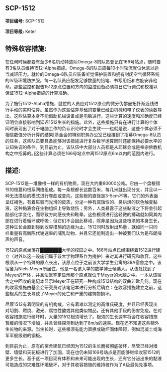 ## SCP-1512

**项目编号:** SCP-1512

**项目等级:** Keter

## **特殊收容措施:** 

在任何时候都要有至少8名机动特遣队Omega-8的队员登记在166号站点，随时要有3名队员维持1512-Alpha措施。Omega-8的队员应每10小时轮流就位休息以适当减轻压力。就位的Omega-8队员应装备听觉保护装置和拥有封闭空气循环系统的IV级环境防护服。每一名队员应配发足够数量的铅笔、书写用纸和右旋安非他命。那些监控和报告1512原点位置和方向的监控设备必须每日进行调试和校准以保证1512-Alpha措施的计算准确。

为了施行1512-Alpha措施，就位的人员应对1512原点的微分伪黎曼拓扑渐近线进行手动的实时估算。虽然作为这些估算基础的变量已经由机械和电子仪表的读数导出，这些估算本身不能借助机械设备或是电脑进行。这些计算的速度和准确度已经证明会直接影响到延迟1512生长的措施。此外，这些措施只有在进行计算的个体同时表现出了对于电脑工作的负认识论时才会生效——也就是说，这些个体必须不相信数值分析计算的结果[基金会的特别职务办公室已经接到了招募Omega-8队员的任务，这些队员要具备能够对该措施进行复杂数学运算同时还能保持必要水平的认知失调的条件。到目前为止，该队伍中大部分人员都是从耶稣会或是禅宗佛教机构之中招募的。]这些计算必须在166号站点中离1512原点6m以内的范围内进行。

## **描述:** 

SCP-1512是一堆像根一样的有机物质，现在大约重80000公吨。它由一个盘根错节的枝蔓和根系网络组成。每一条根都长达数百米，每几米就出现分支，并且以一种无法描绘的模式进行卷曲或变向。这些根的直径是3-5cm不等。它们的外表面呈红褐色，有着斑驳而光滑的皮质，分泌一种有腐蚀性的、臭烘烘的灰色触变黏液，这种黏液会在生物组织上导致烧伤；另外，人类暴露于这些黏液之下将会引起脑部化学变化，而导致方向感丧失和眩晕。这些根须进行这轻微的搏动就如同其内部在进行着循环或呼吸；但它们不会因此移动，除非是因为这些根须的本身生长，这种生长会直到碰到收容措施的边缘为止。1512同时放射出热量，就如同一只同样重量有高新陈代谢速率的哺乳动物，并且它还能制造出一种被我们认为是布朗噪声的声音。

1512的原点坐落在███████大学的校园之中。166号站点已经围绕着1512进行建立（对外以这一设施归属于该大学物理系作为掩护）来对其进行研究和收容。这些根须从一个特殊的原点长出，该原点位于之前该大学学生公寓的38A宿舍之中。该宿舍为Niels Meyer所居住，他是一名该大学的数学博士候选人。从该处找到了Meyer的尸体，并且法医鉴定显示那个原点就位于Meyer的大脑之中。一本从该宿舍之中回收的笔记本显示Meyer正在研究一种构成1512结构的双曲非欧几何。现在的收容措施由基金会研究员对该笔记本进行分析后确立：在收容措施建立之前，这些根系的生长导致了Meyer的死亡和严重的建筑物损坏。

尽管1512有着明显的有机构成，它有着难以测定的高维氏硬度，并且已经表现出对切割、燃烧、激光、腐蚀性酸或其他类似物品，还有其他手段的伤害免疫。在对收容措施进行破坏时，大量的1512根须增长了。根须的生长速率将会在收容措施暂缓的情况下增加，并且曾经探测到达到了8m/s的速率。现在还不知道这些额外生长物的来源。当生长时，这些根须有能力置换或破坏固体障碍，例如混凝土或海军军舰级别的钢板。

到目前为止，原有的宿舍建筑已经因为1512的生长而被彻底破坏，尽管已经对墙壁、墙壁和天花板进行了加固，现在也仍未知166号站点是否能够继续收容1512的更多生长。基于这一项目现有体积和未来可能出现的生长，还有它分泌出来的黏液可能造成的灾难性环境破坏，对于其收容措施的维持被作为了A级最优先事项。